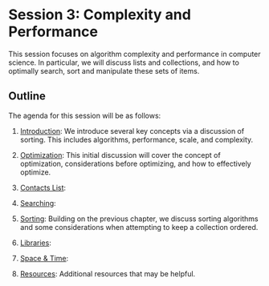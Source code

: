 # Session 3: Complexity and Performance

This session focuses on algorithm complexity and performance in computer science. In particular, we will discuss lists and collections, and how to optimally search, sort and manipulate these sets of items.

## Outline

The agenda for this session will be as follows:

1. [Introduction](Introduction.md): We introduce several key concepts via a discussion of sorting. This includes algorithms, performance, scale, and complexity.

2. [Optimization](Optimization.md): This initial discussion will cover the concept of optimization, considerations before optimizing, and how to effectively optimize.

3. [Contacts List](ContactsList.md):
    
4. [Searching](Searching.md):

5. [Sorting](Sorting.md): Building on the previous chapter, we discuss sorting algorithms and some considerations when attempting to keep a collection ordered.

6. [Libraries](Libraries.md):

7. [Space & Time](SpaceTime.md):

8. [Resources](Resources.md): Additional resources that may be helpful.
